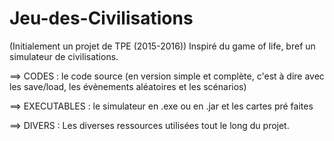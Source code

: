 ﻿# Jeu-des-Civilisations
(Initialement un projet de TPE (2015-2016)) Inspiré du game of life, bref un simulateur de civilisations.

==> CODES : le code source (en version simple et complète, c'est à dire avec les save/load, les évènements aléatoires et les scénarios)

==> EXECUTABLES : le simulateur en .exe ou en .jar	et les cartes pré faites

==> DIVERS : Les diverses ressources utilisées tout le long du projet.
